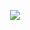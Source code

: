 <!-- Hi there 👋 -->
<p align="center">
<img src="https://github.com/NescafeAlgeria/random/blob/1c5ef1e1c29a362e2da4ee938287fd602b7f3be1/ezgif.com-gif-maker(2).gif" />
</p>

<!--
**NescafeAlgeria/nescafealgeria** is a ✨ _special_ ✨ repository because its `README.md` (this file) appears on your GitHub profile.

Here are some ideas to get you started:

- 🔭 I’m currently working on ...
- 🌱 I’m currently learning ...
- 👯 I’m looking to collaborate on ...
- 🤔 I’m looking for help with ...
- 💬 Ask me about ...
- 📫 How to reach me: ...
- 😄 Pronouns: ...
- ⚡ Fun fact: ...
-->
